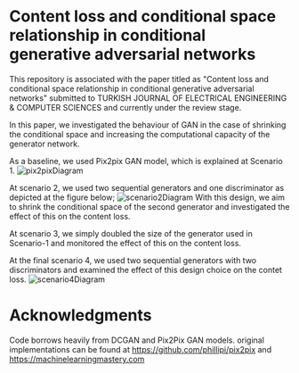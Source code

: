 # Content loss and conditional space relationship in conditional generative adversarial networks

This repository is associated with the paper titled as "Content loss and conditional space relationship in conditional generative adversarial networks" submitted to 
TURKISH JOURNAL OF ELECTRICAL ENGINEERING & COMPUTER SCIENCES  and  currently under the review stage. 

In this paper, we investigated the behaviour of GAN in the case of shrinking the conditional space and increasing the computational capacity of the generator network. 

As a baseline, we used Pix2pix GAN model, which is explained at Scenario 1. 
![pix2pixDiagram](https://user-images.githubusercontent.com/22565098/151542356-6c00c0a9-26e6-4ca8-a08f-f85b9db07c54.png)




At scenario 2, we used two sequential generators and one discriminator as depicted at the figure below;
![scenario2Diagram](https://user-images.githubusercontent.com/22565098/151543406-14d8dc26-a7cc-407a-a7a6-5b5d15cc2df8.png)
With this design, we aim to shrink the conditional space of the second generator and investigated the effect of this on the content loss. 


At scenario 3, we simply doubled the size of the generator used in Scenario-1 and monitored the effect of this on the content loss.

At the final scenario 4, we used two sequential generators with two discriminators and examined the effect of this design choice on the contet loss.
![scenario4Diagram](https://user-images.githubusercontent.com/22565098/151543930-dcd50657-f117-4729-89b6-f437bcdbb942.png)


# Acknowledgments
Code borrows heavily from DCGAN and Pix2Pix GAN models.
original implementations can be found at 
https://github.com/phillipi/pix2pix and https://machinelearningmastery.com
